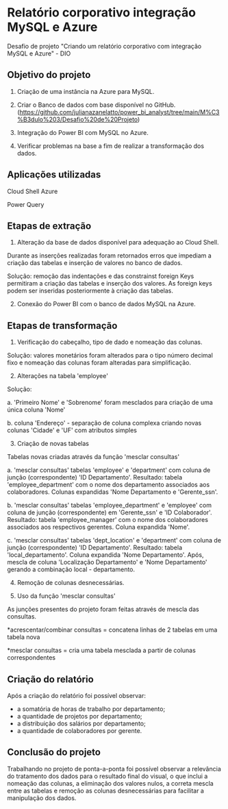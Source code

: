 
# Relatório corporativo integração MySQL e Azure

Desafio de projeto "Criando um relatório corporativo com integração MySQL e Azure" - DIO


## Objetivo do projeto
1. Criação de uma instância na Azure para MySQL.

2. Criar o Banco de dados com base disponível no GitHub. (https://github.com/julianazanelatto/power_bi_analyst/tree/main/M%C3%B3dulo%203/Desafio%20de%20Projeto)

3. Integração do Power BI com MySQL no Azure.

4. Verificar problemas na base a fim de realizar a transformação dos dados.

## Aplicações utilizadas
Cloud Shell Azure

Power Query

## Etapas de extração
1. Alteração da base de dados disponível para adequação ao Cloud Shell.

Durante as inserções realizadas foram retornados erros que impediam a criação das tabelas e inserção de valores no banco de dados.

Solução: remoção das indentações e das constrainst foreign Keys permitiram a criação das tabelas e inserção dos valores. As foreign keys podem ser inseridas posteriormente à criação das tabelas.

2. Conexão do Power BI com o banco de dados MySQL na Azure.

## Etapas de transformação
1. Verificação do cabeçalho, tipo de dado e nomeação das colunas.

Solução: valores monetários foram alterados para o tipo número decimal fixo e nomeação das colunas foram alteradas para simplificação.

2. Alterações na tabela 'employee'

Solução:

a. 'Primeiro Nome' e 'Sobrenome' foram mesclados para criação de uma única coluna 'Nome'

b. coluna 'Endereço' - separação de coluna complexa criando novas colunas 'Cidade' e 'UF' com atributos simples

3. Criação de novas tabelas

Tabelas novas criadas através da função 'mesclar consultas'

a. 'mesclar consultas' tabelas 'employee' e 'department' com coluna de junção (correspondente) 'ID Departamento'. Resultado: tabela 'employee_department' com o nome dos departamento associados aos colaboradores. Colunas expandidas 'Nome Departamento e 'Gerente_ssn'.

b. 'mesclar consultas' tabelas 'employee_department' e 'employee' com coluna de junção (correspondente) em 'Gerente_ssn' e 'ID Colaborador'. Resultado: tabela 'employee_manager' com o nome dos colaboradores associados aos respectivos gerentes. Coluna expandida 'Nome'. 

c.  'mesclar consultas' tabelas 'dept_location' e 'department' com coluna de junção (correspondente) 'ID Departamento'. Resultado: tabela 'local_departamento'. Coluna expandida 'Nome Departamento'. Após, mescla de coluna 'Localização Departamento' e 'Nome Departamento' gerando a combinação local - departamento.

4. Remoção de colunas desnecessárias.

5. Uso da função 'mesclar consultas'

As junções presentes do projeto foram feitas através de mescla das consultas.

*acrescentar/combinar consultas = concatena linhas de 2 tabelas em uma tabela nova

*mesclar consultas = cria uma tabela mesclada a partir de colunas correspondentes

## Criação do relatório
Após a criação do relatório foi possível observar:
- a somatória de horas de trabalho por departamento;
- a quantidade de projetos por departamento;
- a distribuição dos salários por departamento;
- a quantidade de colaboradores por gerente.

## Conclusão do projeto
Trabalhando no projeto de ponta-a-ponta foi possível observar a relevância do tratamento dos dados para o resultado final do visual, o que inclui a nomeação das colunas, a eliminação dos valores nulos, a correta mescla entre as tabelas e remoção as colunas desnecessárias para facilitar a manipulação dos dados.

